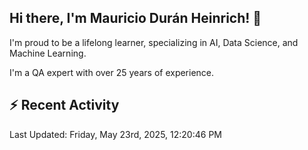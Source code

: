 ## Hi there, I'm Mauricio Durán Heinrich! 👋

I'm proud to be a lifelong learner, specializing in AI, Data Science, and Machine Learning.

I'm a QA expert with over 25 years of experience.

## :zap: Recent Activity
<!--RECENT_ACTIVITY:start-->
<!--RECENT_ACTIVITY:end-->

<!--RECENT_ACTIVITY:last_update-->
Last Updated: Friday, May 23rd, 2025, 12:20:46 PM
<!--RECENT_ACTIVITY:last_update_end-->
